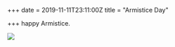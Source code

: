 +++
date = 2019-11-11T23:11:00Z
title = "Armistice Day"

+++
happy Armistice.

![](https://res.cloudinary.com/tobyblog/image/upload/v1573535755/img/B1F8A8E0-DA54-4B0B-BC10-FA26B3D2CFA8_poqpzv.jpg)